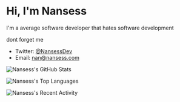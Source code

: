 # Hi, I'm Nansess 

I'm a average software developer that hates software development


dont forget me

- Twitter: [@NansessDev](https://twitter.com/NansessDev)
- Email: nan@nansess.com

![Nansess's GitHub Stats](https://github-readme-stats.vercel.app/api?username=nansess&show_icons=true&theme=radical)

![Nansess's Top Languages](https://github-readme-stats.vercel.app/api/top-langs/?username=Nansess&langs_count=10&layout=compact&theme=radical)

![Nansess's Recent Activity](https://github-readme-stats.vercel.app/api?username=nansess&hide=stars,prs,issues&theme=radical)


